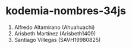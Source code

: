 # kodemia-nombres-34js

1. Alfredo Altamirano (Ahuahuachi)
2. Arisbeth Martínez (Arisbeth1409)
3. Santiago Villegas (SAVH19980825)
